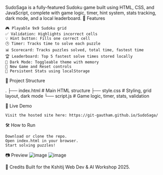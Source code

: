 SudoSaga is a fully-featured Sudoku game built using HTML, CSS, and JavaScript, complete with game logic, timer, hint system, stats tracking, dark mode, and a local leaderboard.
🚀 Features

    🎮 Playable 9x9 Sudoku grid
    ✅ Validation: Highlights incorrect cells
    💡 Hint button: Fills one correct cell
    🕒 Timer: Tracks time to solve each puzzle
    📊 Scorecard: Tracks puzzles solved, total time, fastest time
    🏆 Leaderboard: Top 5 fastest solve times stored locally
    🌙 Dark Mode: Toggleable theme with memory
    🔄 New Game and Reset controls
    💾 Persistent Stats using localStorage

📁 Project Structure

.
├── index.html        # Main HTML structure
├── style.css         # Styling, grid layout, dark mode
└── script.js         # Game logic, timer, stats, validation


🔗 Live Demo

    Visit the hosted site here: https://git-gautham.github.io/SudoSaga/


🛠️ How to Run

    Download or clone the repo.
    Open index.html in your browser.
    Start solving puzzles!

📷 Preview
![image](https://github.com/user-attachments/assets/31da4a90-39de-44f3-89bc-ccb3e89e2928)
![image](https://github.com/user-attachments/assets/8eefb273-7568-47e4-b4a7-ca18f233901c)


📌 Credits
Built for the Kshitij Web Dev & AI Workshop 2025.
